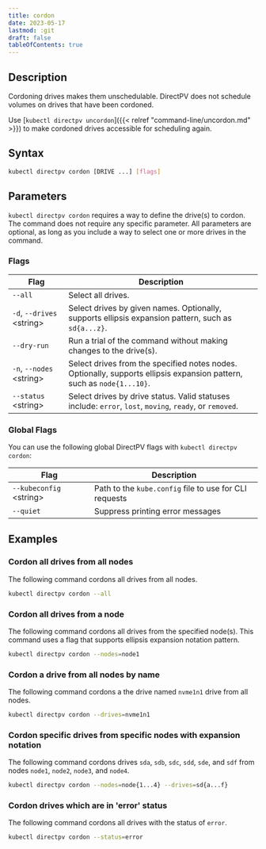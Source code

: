 ```yaml
---
title: cordon
date: 2023-05-17
lastmod: :git
draft: false
tableOfContents: true
---
```


## Description

Cordoning drives makes them unschedulable.
DirectPV does not schedule volumes on drives that have been cordoned.

Use [`kubectl directpv uncordon`]({{< relref "command-line/uncordon.md" >}}) to make cordoned drives accessible for scheduling again.

## Syntax

```sh
kubectl directpv cordon [DRIVE ...] [flags]
```

## Parameters

`kubectl directpv cordon` requires a way to define the drive(s) to cordon.
The command does not require any specific parameter.
All parameters are optional, as long as you include a way to select one or more drives in the command.

### Flags

| **Flag**                    | **Description**                                                                                             |
|-----------------------------|-------------------------------------------------------------------------------------------------------------|
| `--all`                     | Select all drives. |
| `-d`, `--drives` \<string\> | Select drives by given names. Optionally, supports ellipsis expansion pattern, such as `sd{a...z}`. |
| `--dry-run`                 | Run a trial of the command without making changes to the drive(s). |
| `-n`, `--nodes` \<string\>  | Select drives from the specified notes nodes. Optionally, supports ellipsis expansion pattern, such as `node{1...10}`. |
| `--status` \<string\>       | Select drives by drive status. Valid statuses include: `error`, `lost`, `moving`, `ready`, or `removed`. |

### Global Flags

You can use the following global DirectPV flags with `kubectl directpv cordon`:

| **Flag**                  | **Description**                                        |
|---------------------------|--------------------------------------------------------|
| `--kubeconfig` \<string\> | Path to the `kube.config` file to use for CLI requests |
| `--quiet`                 | Suppress printing error messages                       |

## Examples

### Cordon all drives from all nodes
   
The following command cordons all drives from all nodes.

```sh {.copy}   
kubectl directpv cordon --all
```

### Cordon all drives from a node

The following command cordons all drives from the specified node(s).
This command uses a flag that supports ellipsis expansion notation pattern.

```sh {.copy}
kubectl directpv cordon --nodes=node1
```

### Cordon a drive from all nodes by name

The following command cordons a the drive named `nvme1n1` drive from all nodes.

```sh {.copy}
kubectl directpv cordon --drives=nvme1n1
```

### Cordon specific drives from specific nodes with expansion notation

The following command cordons drives `sda`, `sdb`, `sdc`, `sdd`, `sde`, and `sdf` from nodes `node1`, `node2`, `node3`, and `node4`.

```sh {.copy}
kubectl directpv cordon --nodes=node{1...4} --drives=sd{a...f}
```

### Cordon drives which are in 'error' status
   
The following command cordons all drives with the status of `error`.

```sh {.copy}
kubectl directpv cordon --status=error
```
